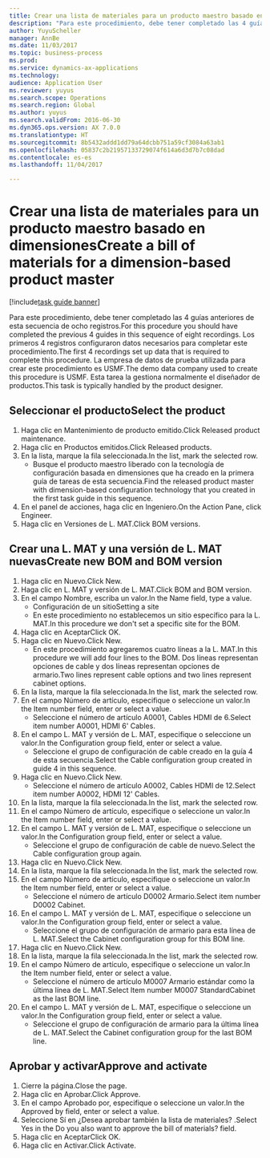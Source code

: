 ```yaml
--- 
title: Crear una lista de materiales para un producto maestro basado en dimensiones
description: "Para este procedimiento, debe tener completado las 4 guías anteriores de esta secuencia de ocho registros."
author: YuyuScheller
manager: AnnBe
ms.date: 11/03/2017
ms.topic: business-process
ms.prod: 
ms.service: dynamics-ax-applications
ms.technology: 
audience: Application User
ms.reviewer: yuyus
ms.search.scope: Operations
ms.search.region: Global
ms.author: yuyus
ms.search.validFrom: 2016-06-30
ms.dyn365.ops.version: AX 7.0.0
ms.translationtype: HT
ms.sourcegitcommit: 8b5432addd1dd79a64dcbb751a59cf3084a63ab1
ms.openlocfilehash: 05837c2b21957133729074f614a6d3d7b7c08dad
ms.contentlocale: es-es
ms.lasthandoff: 11/04/2017

---
```

# <a name="create-a-bill-of-materials-for-a-dimension-based-product-master"></a><span data-ttu-id="b02ab-103">Crear una lista de materiales para un producto maestro basado en dimensiones</span><span class="sxs-lookup"><span data-stu-id="b02ab-103">Create a bill of materials for a dimension-based product master</span></span>

[!include[task guide banner](../../includes/task-guide-banner.md)]

<span data-ttu-id="b02ab-104">Para este procedimiento, debe tener completado las 4 guías anteriores de esta secuencia de ocho registros.</span><span class="sxs-lookup"><span data-stu-id="b02ab-104">For this procedure you should have completed the previous 4 guides in this sequence of eight recordings.</span></span> <span data-ttu-id="b02ab-105">Los primeros 4 registros configuraron datos necesarios para completar este procedimiento.</span><span class="sxs-lookup"><span data-stu-id="b02ab-105">The first 4 recordings set up data that is required to complete this procedure.</span></span> <span data-ttu-id="b02ab-106">La empresa de datos de prueba utilizada para crear este procedimiento es USMF.</span><span class="sxs-lookup"><span data-stu-id="b02ab-106">The demo data company used to create this procedure is USMF.</span></span> <span data-ttu-id="b02ab-107">Esta tarea la gestiona normalmente el diseñador de productos.</span><span class="sxs-lookup"><span data-stu-id="b02ab-107">This task is typically handled by the product designer.</span></span>


## <a name="select-the-product"></a><span data-ttu-id="b02ab-108">Seleccionar el producto</span><span class="sxs-lookup"><span data-stu-id="b02ab-108">Select the product</span></span>
1. <span data-ttu-id="b02ab-109">Haga clic en Mantenimiento de producto emitido.</span><span class="sxs-lookup"><span data-stu-id="b02ab-109">Click Released product maintenance.</span></span>
2. <span data-ttu-id="b02ab-110">Haga clic en Productos emitidos.</span><span class="sxs-lookup"><span data-stu-id="b02ab-110">Click Released products.</span></span>
3. <span data-ttu-id="b02ab-111">En la lista, marque la fila seleccionada.</span><span class="sxs-lookup"><span data-stu-id="b02ab-111">In the list, mark the selected row.</span></span>
    * <span data-ttu-id="b02ab-112">Busque el producto maestro liberado con la tecnología de configuración basada en dimensiones que ha creado en la primera guía de tareas de esta secuencia.</span><span class="sxs-lookup"><span data-stu-id="b02ab-112">Find the released product master with dimension-based configuration technology that you created in the first task guide in this sequence.</span></span>  
4. <span data-ttu-id="b02ab-113">En el panel de acciones, haga clic en Ingeniero.</span><span class="sxs-lookup"><span data-stu-id="b02ab-113">On the Action Pane, click Engineer.</span></span>
5. <span data-ttu-id="b02ab-114">Haga clic en Versiones de L. MAT.</span><span class="sxs-lookup"><span data-stu-id="b02ab-114">Click BOM versions.</span></span>

## <a name="create-new-bom-and-bom-version"></a><span data-ttu-id="b02ab-115">Crear una L. MAT y una versión de L. MAT nuevas</span><span class="sxs-lookup"><span data-stu-id="b02ab-115">Create new BOM and BOM version</span></span>
1. <span data-ttu-id="b02ab-116">Haga clic en Nuevo.</span><span class="sxs-lookup"><span data-stu-id="b02ab-116">Click New.</span></span>
2. <span data-ttu-id="b02ab-117">Haga clic en L. MAT y versión de L. MAT.</span><span class="sxs-lookup"><span data-stu-id="b02ab-117">Click BOM and BOM version.</span></span>
3. <span data-ttu-id="b02ab-118">En el campo Nombre, escriba un valor.</span><span class="sxs-lookup"><span data-stu-id="b02ab-118">In the Name field, type a value.</span></span>
    * <span data-ttu-id="b02ab-119">Configuración de un sitio</span><span class="sxs-lookup"><span data-stu-id="b02ab-119">Setting a site</span></span>  
    * <span data-ttu-id="b02ab-120">En este procedimiento no establecemos un sitio específico para la L. MAT.</span><span class="sxs-lookup"><span data-stu-id="b02ab-120">In this procedure we don't set a specific site for the BOM.</span></span>  
4. <span data-ttu-id="b02ab-121">Haga clic en Aceptar</span><span class="sxs-lookup"><span data-stu-id="b02ab-121">Click OK.</span></span>
5. <span data-ttu-id="b02ab-122">Haga clic en Nuevo.</span><span class="sxs-lookup"><span data-stu-id="b02ab-122">Click New.</span></span>
    * <span data-ttu-id="b02ab-123">En este procedimiento agregaremos cuatro líneas a la L. MAT.</span><span class="sxs-lookup"><span data-stu-id="b02ab-123">In this procedure we will add four lines to the BOM.</span></span> <span data-ttu-id="b02ab-124">Dos líneas representan opciones de cable y dos líneas representan opciones de armario.</span><span class="sxs-lookup"><span data-stu-id="b02ab-124">Two lines represent cable options and two lines represent cabinet options.</span></span>  
6. <span data-ttu-id="b02ab-125">En la lista, marque la fila seleccionada.</span><span class="sxs-lookup"><span data-stu-id="b02ab-125">In the list, mark the selected row.</span></span>
7. <span data-ttu-id="b02ab-126">En el campo Número de artículo, especifique o seleccione un valor.</span><span class="sxs-lookup"><span data-stu-id="b02ab-126">In the Item number field, enter or select a value.</span></span>
    * <span data-ttu-id="b02ab-127">Seleccione el número de artículo A0001, Cables HDMI de 6.</span><span class="sxs-lookup"><span data-stu-id="b02ab-127">Select item number A0001, HDMI 6' Cables.</span></span>  
8. <span data-ttu-id="b02ab-128">En el campo L. MAT y versión de L. MAT, especifique o seleccione un valor.</span><span class="sxs-lookup"><span data-stu-id="b02ab-128">In the Configuration group field, enter or select a value.</span></span>
    * <span data-ttu-id="b02ab-129">Seleccione el grupo de configuración de cable creado en la guía 4 de esta secuencia.</span><span class="sxs-lookup"><span data-stu-id="b02ab-129">Select the Cable configuration group created in guide 4 in this sequence.</span></span>  
9. <span data-ttu-id="b02ab-130">Haga clic en Nuevo.</span><span class="sxs-lookup"><span data-stu-id="b02ab-130">Click New.</span></span>
    * <span data-ttu-id="b02ab-131">Seleccione el número de artículo A0002, Cables HDMI de 12.</span><span class="sxs-lookup"><span data-stu-id="b02ab-131">Select item number A0002, HDMI 12' Cables.</span></span>  
10. <span data-ttu-id="b02ab-132">En la lista, marque la fila seleccionada.</span><span class="sxs-lookup"><span data-stu-id="b02ab-132">In the list, mark the selected row.</span></span>
11. <span data-ttu-id="b02ab-133">En el campo Número de artículo, especifique o seleccione un valor.</span><span class="sxs-lookup"><span data-stu-id="b02ab-133">In the Item number field, enter or select a value.</span></span>
12. <span data-ttu-id="b02ab-134">En el campo L. MAT y versión de L. MAT, especifique o seleccione un valor.</span><span class="sxs-lookup"><span data-stu-id="b02ab-134">In the Configuration group field, enter or select a value.</span></span>
    * <span data-ttu-id="b02ab-135">Seleccione el grupo de configuración de cable de nuevo.</span><span class="sxs-lookup"><span data-stu-id="b02ab-135">Select the Cable configuration group again.</span></span>  
13. <span data-ttu-id="b02ab-136">Haga clic en Nuevo.</span><span class="sxs-lookup"><span data-stu-id="b02ab-136">Click New.</span></span>
14. <span data-ttu-id="b02ab-137">En la lista, marque la fila seleccionada.</span><span class="sxs-lookup"><span data-stu-id="b02ab-137">In the list, mark the selected row.</span></span>
15. <span data-ttu-id="b02ab-138">En el campo Número de artículo, especifique o seleccione un valor.</span><span class="sxs-lookup"><span data-stu-id="b02ab-138">In the Item number field, enter or select a value.</span></span>
    * <span data-ttu-id="b02ab-139">Seleccione el número de artículo D0002 Armario.</span><span class="sxs-lookup"><span data-stu-id="b02ab-139">Select item number D0002 Cabinet.</span></span>  
16. <span data-ttu-id="b02ab-140">En el campo L. MAT y versión de L. MAT, especifique o seleccione un valor.</span><span class="sxs-lookup"><span data-stu-id="b02ab-140">In the Configuration group field, enter or select a value.</span></span>
    * <span data-ttu-id="b02ab-141">Seleccione el grupo de configuración de armario para esta línea de L. MAT.</span><span class="sxs-lookup"><span data-stu-id="b02ab-141">Select the Cabinet configuration group for this BOM line.</span></span>  
17. <span data-ttu-id="b02ab-142">Haga clic en Nuevo.</span><span class="sxs-lookup"><span data-stu-id="b02ab-142">Click New.</span></span>
18. <span data-ttu-id="b02ab-143">En la lista, marque la fila seleccionada.</span><span class="sxs-lookup"><span data-stu-id="b02ab-143">In the list, mark the selected row.</span></span>
19. <span data-ttu-id="b02ab-144">En el campo Número de artículo, especifique o seleccione un valor.</span><span class="sxs-lookup"><span data-stu-id="b02ab-144">In the Item number field, enter or select a value.</span></span>
    * <span data-ttu-id="b02ab-145">Seleccione el número de artículo M0007 Armario estándar como la última línea de L. MAT.</span><span class="sxs-lookup"><span data-stu-id="b02ab-145">Select Item number M0007 StandardCabinet as the last BOM line.</span></span>  
20. <span data-ttu-id="b02ab-146">En el campo L. MAT y versión de L. MAT, especifique o seleccione un valor.</span><span class="sxs-lookup"><span data-stu-id="b02ab-146">In the Configuration group field, enter or select a value.</span></span>
    * <span data-ttu-id="b02ab-147">Seleccione el grupo de configuración de armario para la última línea de L. MAT.</span><span class="sxs-lookup"><span data-stu-id="b02ab-147">Select the Cabinet configuration group for the last BOM line.</span></span>  

## <a name="approve-and-activate"></a><span data-ttu-id="b02ab-148">Aprobar y activar</span><span class="sxs-lookup"><span data-stu-id="b02ab-148">Approve and activate</span></span>
1. <span data-ttu-id="b02ab-149">Cierre la página.</span><span class="sxs-lookup"><span data-stu-id="b02ab-149">Close the page.</span></span>
2. <span data-ttu-id="b02ab-150">Haga clic en Aprobar.</span><span class="sxs-lookup"><span data-stu-id="b02ab-150">Click Approve.</span></span>
3. <span data-ttu-id="b02ab-151">En el campo Aprobado por, especifique o seleccione un valor.</span><span class="sxs-lookup"><span data-stu-id="b02ab-151">In the Approved by field, enter or select a value.</span></span>
4. <span data-ttu-id="b02ab-152">Seleccione Sí en ¿Desea aprobar también la lista de materiales? .</span><span class="sxs-lookup"><span data-stu-id="b02ab-152">Select Yes in the Do you also want to approve the bill of materials? field.</span></span>
5. <span data-ttu-id="b02ab-153">Haga clic en Aceptar</span><span class="sxs-lookup"><span data-stu-id="b02ab-153">Click OK.</span></span>
6. <span data-ttu-id="b02ab-154">Haga clic en Activar.</span><span class="sxs-lookup"><span data-stu-id="b02ab-154">Click Activate.</span></span>


